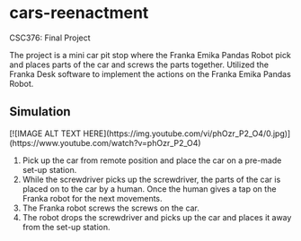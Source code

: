 # cars-reenactment
CSC376: Final Project

The project is a mini car pit stop where the Franka Emika Pandas Robot pick and places parts of the car and screws the parts together.
Utilized the Franka Desk software to implement the actions on the Franka Emika Pandas Robot.

<h2>Simulation</h2>
[![IMAGE ALT TEXT HERE](https://img.youtube.com/vi/phOzr_P2_O4/0.jpg)](https://www.youtube.com/watch?v=phOzr_P2_O4)


1. Pick up the car from remote position and place the car on a pre-made set-up station.
2. While the screwdriver picks up the screwdriver, the parts of the car is placed on to the car by a human. Once the human gives a tap on the Franka robot for the next movements. 
3. The Franka robot screws the screws on the car. 
4. The robot drops the screwdriver and picks up the car and places it away from the set-up station.  
